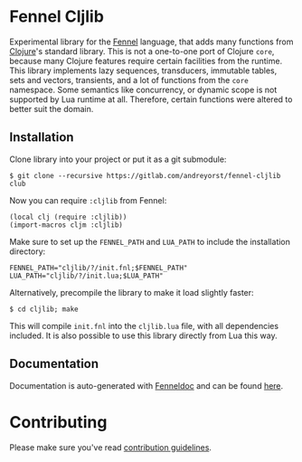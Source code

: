# Fennel Cljlib

Experimental library for the [Fennel](https://fennel-lang.org/) language, that adds many functions from [Clojure](https://clojure.org/)'s standard library.
This is not a one-to-one port of Clojure `core`, because many Clojure features require certain facilities from the runtime.
This library implements lazy sequences, transducers, immutable tables, sets and vectors, transients, and a lot of functions from the `core` namespace.
Some semantics like concurrency, or dynamic scope is not supported by Lua runtime at all.
Therefore, certain functions were altered to better suit the domain.

## Installation

Clone library into your project or put it as a git submodule:

    $ git clone --recursive https://gitlab.com/andreyorst/fennel-cljlib club

Now you can require `:cljlib` from Fennel:

``` fennel
(local clj (require :cljlib))
(import-macros cljm :cljlib)
```

Make sure to set up the `FENNEL_PATH` and `LUA_PATH` to include the installation directory:

    FENNEL_PATH="cljlib/?/init.fnl;$FENNEL_PATH"
    LUA_PATH="cljlib/?/init.lua;$LUA_PATH"

Alternatively, precompile the library to make it load slightly faster:

    $ cd cljlib; make

This will compile `init.fnl` into the `cljlib.lua` file, with all dependencies included.
It is also possible to use this library directly from Lua this way.

## Documentation

Documentation is auto-generated with [Fenneldoc](https://gitlab.com/andreyorst/fenneldoc) and can be found [here](https://gitlab.com/andreyorst/fennel-cljlib/-/tree/master/doc).

# Contributing

Please make sure you've read [contribution guidelines](https://gitlab.com/andreyorst/fennel-cljlib/-/tree/master/CONTRIBUTING.md).

<!--  LocalWords:  Lua submodule precompile cljlib docstring config
      LocalWords:  namespace destructure runtime Clojure
 -->

